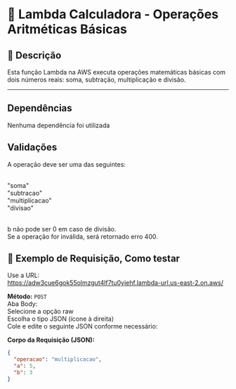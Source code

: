 # 🧮 Lambda Calculadora - Operações Aritméticas Básicas

## 📌 Descrição

Esta função Lambda na AWS executa operações matemáticas básicas com dois números reais: soma, subtração, multiplicação e divisão.

---

## Dependências
Nenhuma dependência foi utilizada

## Validações
A operação deve ser uma das seguintes:<br><br>

"soma"<br>
"subtracao"<br>
"multiplicacao"<br>
"divisao"<br><br>

b não pode ser 0 em caso de divisão.<br>
Se a operação for inválida, será retornado erro 400.<br>


## 🧪 Exemplo de Requisição, Como testar

Use a URL:<br>
https://adw3cue6gok55olmzgut4lf7tu0yiehf.lambda-url.us-east-2.on.aws/
<br>

**Método:** `POST`  
Aba Body:<br>
Selecione a opção raw<br>
Escolha o tipo JSON (ícone à direita)<br>
Cole e edite o seguinte JSON conforme necessário:<br>

**Corpo da Requisição (JSON):**
```json
{
  "operacao": "multiplicacao",
  "a": 5,
  "b": 3
}

